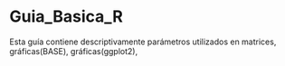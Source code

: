 # Guia_Basica_R
Esta guía contiene descriptivamente parámetros utilizados en matrices, gráficas(BASE), gráficas(ggplot2),
